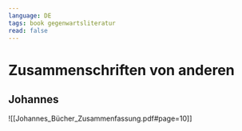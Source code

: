 ```yaml
---
language: DE
tags: book gegenwartsliteratur
read: false
---
```



# Zusammenschriften von anderen
## Johannes

![[Johannes_Bücher_Zusammenfassung.pdf#page=10]]